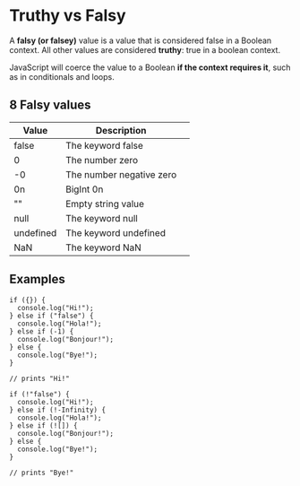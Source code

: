 Truthy vs Falsy
===============

A **falsy (or falsey)** value is a value that is considered false in a Boolean context. All other values are considered **truthy**: true in a boolean context.

JavaScript will coerce the value to a Boolean **if the context requires it**, such as in conditionals and loops.

8 Falsy values
--------------

<table><thead><tr class="header"><th>Value</th><th>Description</th><th></th></tr></thead><tbody><tr class="odd"><td>false</td><td>The keyword false</td><td></td></tr><tr class="even"><td>0</td><td>The number zero</td><td></td></tr><tr class="odd"><td>-0</td><td>The number negative zero</td><td></td></tr><tr class="even"><td>0n</td><td>BigInt 0n</td><td></td></tr><tr class="odd"><td>""</td><td>Empty string value</td><td></td></tr><tr class="even"><td>null</td><td>The keyword null</td><td></td></tr><tr class="odd"><td>undefined</td><td>The keyword undefined</td><td></td></tr><tr class="even"><td>NaN</td><td>The keyword NaN</td><td></td></tr></tbody></table>

Examples
--------

    if ({}) {
      console.log("Hi!");
    } else if ("false") {
      console.log("Hola!");
    } else if (-1) {
      console.log("Bonjour!");
    } else {
      console.log("Bye!");
    }

    // prints "Hi!"

    if (!"false") {
      console.log("Hi!");
    } else if (!-Infinity) {
      console.log("Hola!");
    } else if (![]) {
      console.log("Bonjour!");
    } else {
      console.log("Bye!");
    }

    // prints "Bye!"
